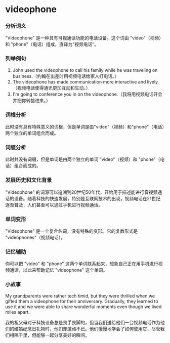 # videophone

### 分析词义

  

"Videophone" 是一种具有可视通话功能的电话设备。这个词由 "video"（视频）和 "phone"（电话）组成，直译为"视频电话"。

  

### 列举例句

  

1.  John used the videophone to call his family while he was traveling on business.（约翰在出差时用视频电话给家人打电话。）
2.  The videophone has made communication more interactive and lively.（视频电话使得通讯更加互动和生动。）
3.  I'm going to conference you in on the videophone.（我将用视频电话开会并把你转接进来。）

  

### 词根分析

  

此时没有具有特殊意义的词根，但是单词是由"video"（视频）和"phone"（电话）两个独立的单词组合而成。

  

### 词缀分析

  

此时并没有词缀，但是单词是由两个独立的单词 "video"（视频）和 "phone"（电话）组合而成的。

  

### 发展历史和文化背景

  

"Videophone" 的词源可以追溯到20世纪50年代，开始用于描述能进行音视频通话的设备。随着科技的快速发展，特别是互联网技术的出现，视频电话在21世纪逐渐普及，人们甚至可以通过手机进行视频通话。

  

### 单词变形

  

"Videophone" 是一个复合名词，没有特殊的变形。它的复数形式是 "videophones"（视频电话）。

  

### 记忆辅助

  

你可以把 "video" 和 "phone" 这两个单词联系起来，想象自己正在用手机进行视频通话，以此来帮助记忆 "videophone" 这个单词。

  

### 小故事

  

My grandparents were rather tech timid, but they were thrilled when we gifted them a videophone for their anniversary. Gradually, they learned to use it and we were able to share wonderful moments even though we lived miles apart.

  

我的祖父母对于科技设备总是畏手畏脚的，但当我们送给他们一台视频电话作为他们的结婚纪念日礼物时，他们却激动不已。他们慢慢地学会了如何使用它，尽管我们相隔千里，但能够一起分享美好的瞬间。
